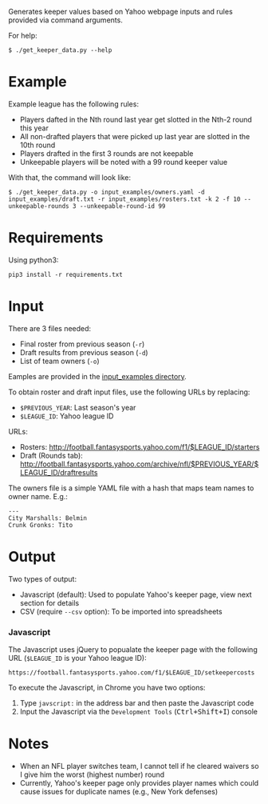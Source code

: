 Generates keeper values based on Yahoo webpage inputs and rules provided via command arguments.

For help:

    $ ./get_keeper_data.py --help

# Example
Example league has the following rules:

* Players dafted in the Nth round last year get slotted in the Nth-2 round this year
* All non-drafted players that were picked up last year are slotted in the 10th round
* Players drafted in the first 3 rounds are not keepable
* Unkeepable players will be noted with a 99 round keeper value

With that, the command will look like:

    $ ./get_keeper_data.py -o input_examples/owners.yaml -d input_examples/draft.txt -r input_examples/rosters.txt -k 2 -f 10 --unkeepable-rounds 3 --unkeepable-round-id 99

# Requirements
Using python3:

    pip3 install -r requirements.txt

# Input
There are 3 files needed:

* Final roster from previous season (`-r`)
* Draft results from previous season (`-d`)
* List of team owners (`-o`)

Eamples are provided in the [input_examples directory](input_examples).

To obtain roster and draft input files, use the following URLs by replacing:

* `$PREVIOUS_YEAR`: Last season's year
* `$LEAGUE_ID`: Yahoo league ID

URLs:

* Rosters: http://football.fantasysports.yahoo.com/f1/$LEAGUE_ID/starters
* Draft (Rounds tab): http://football.fantasysports.yahoo.com/archive/nfl/$PREVIOUS_YEAR/$LEAGUE_ID/draftresults

The owners file is a simple YAML file with a hash that maps team names to owner name. E.g.:

    ---
    City Marshalls: Belmin
    Crunk Gronks: Tito

# Output
Two types of output:

* Javascript (default): Used to populate Yahoo's keeper page, view next section for details
* CSV (require `--csv` option): To be imported into spreadsheets

### Javascript
The Javascript uses jQuery to popualate the keeper page with the following URL (`$LEAGUE_ID` is your Yahoo league ID):

    https://football.fantasysports.yahoo.com/f1/$LEAGUE_ID/setkeepercosts

To execute the Javascript, in Chrome you have two options:

1. Type `javscript:` in the address bar and then paste the Javascript code
2. Input the Javascript via the `Development Tools` (<kbd>Ctrl+Shift+I</kbd>) console

# Notes
* When an NFL player switches team, I cannot tell if he cleared waivers so I give him the worst (highest number) round
* Currently, Yahoo's keeper page only provides player names which could cause issues for duplicate names (e.g., New York defenses)
